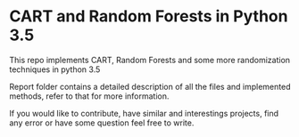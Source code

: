 # CART and Random Forests in Python 3.5

This repo implements CART, Random Forests and some more randomization techniques in python 3.5

Report folder contains a detailed description of all the files and implemented methods, refer to that for more information.

If you would like to contribute, have similar and interestings projects, find any error or have some question feel free to write.

